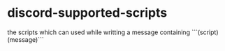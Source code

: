 # discord-supported-scripts
the scripts which can used while writting a message containing \```(script) (message)```
